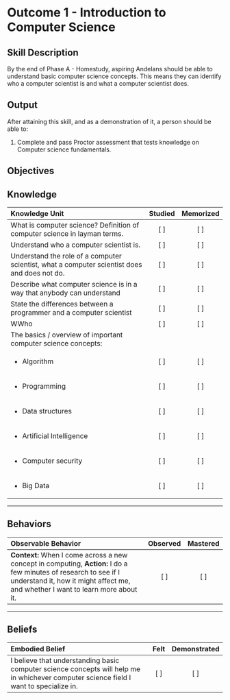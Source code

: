 # Outcome 1 - Introduction to Computer Science

**Skill Description**
----------
By the end of Phase A - Homestudy, aspiring Andelans should be able to understand basic computer science concepts. This means they can identify who a computer scientist is and what a computer scientist does.


**Output**
----------
After attaining this skill, and as a demonstration of it, a person should be able to:

1. Complete and pass Proctor assessment that tests knowledge on Computer science fundamentals.


**Objectives**
----------

## **Knowledge**


| Knowledge Unit   |      Studied      | Memorized |
|:-------------|:------------------:|:--------:|
| What is computer science? Definition of computer science in layman terms. | [ ] | [ ]  |
| Understand who a computer scientist is. |   [ ]   |   [ ] |
| Understand the role of a computer scientist, what a computer scientist does and does not do. |   [ ]   |   [ ] |
| Describe what computer science is in a way that anybody can understand |   [ ]   |   [ ] |
| State the differences between a programmer and a computer scientist|   [ ]   |   [ ] |
| WWho |   [ ]   |   [ ] |
| The basics / overview of important computer science concepts: | | |
| <ul><li> Algorithm | [ ] | [ ]  |
| <ul><li> Programming     | [ ] | [ ]  |
| <ul><li> Data structures      | [ ] | [ ]  |
| <ul><li> Artificial Intelligence      | [ ] | [ ]  |
| <ul><li> Computer security | [ ] | [ ]  |
| <ul><li> Big Data | [ ] | [ ]  |


	
----------


## **Behaviors**


| Observable Behavior   |      Observed      | Mastered |
|:-------------|:------------------:|:--------:|
| **Context:** When I come across a new concept in computing, **Action:**  I do a few minutes of research to see if I understand it, how it might affect me, and whether I want to learn more about it. | [ ] |    [ ] |


----------


## **Beliefs**


| Embodied Belief   |      Felt      | Demonstrated |
|:-------------|:------------------:|:--------:|
| I believe that understanding basic computer science concepts will help me in whichever computer science field I want to specialize in. | [ ] | [ ]  |
